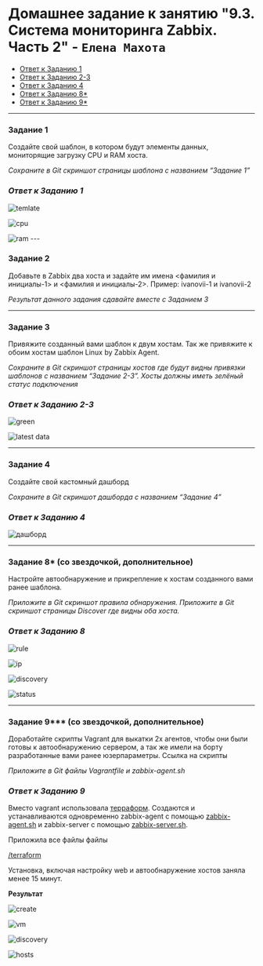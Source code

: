 # Домашнее задание к занятию "9.3. Система мониторинга Zabbix. Часть 2" - `Елена Махота`

- [Ответ к Заданию 1](#1)
- [Ответ к Заданию 2-3](#2-3)
- [Ответ к Заданию 4](#4)
- [Ответ к Заданию 8*](#8)
- [Ответ к Заданию 9*](#9)
 

 ---

### Задание 1

Создайте свой шаблон, в котором будут элементы данных, мониторящие загрузку CPU и RAM хоста.

*Сохраните в Git скриншот страницы шаблона с названием “Задание 1”*


### *<a name="1">Ответ к Заданию 1</a>*

![temlate](img/img225749.png)

![cpu](img/img230508.png)

![ram](img/img230534.png) ---

### Задание 2

Добавьте в Zabbix два хоста и задайте им имена <фамилия и инициалы-1> и <фамилия и инициалы-2>. Пример: ivanovii-1 и ivanovii-2

*Результат данного задания сдавайте вместе с Заданием 3*


 ---

### Задание 3

Привяжите созданный вами шаблон к двум хостам. Так же привяжите к обоим хостам шаблон Linux by Zabbix Agent.

*Сохраните в Git скриншот страницы хостов где будут видны привязки шаблонов с названием “Задание 2-3”. Хосты должны иметь зелёный статус подключения*


### *<a name="2-3">Ответ к Заданию 2-3</a>*

![green](img/img230330.png)

![latest data](img/img230427.png)

 ---

### Задание 4

Создайте свой кастомный дашборд

*Сохраните в Git скриншот дашборда с названием “Задание 4”*

### *<a name="4">Ответ к Заданию 4</a>*

![дашборд](img/img232247.png)

 ---

### Задание 8* (со звездочкой, дополнительное)

Настройте автообнаружение и прикрепление к хостам созданного вами ранее шаблона.

*Приложите в Git скриншот правила обнаружения. Приложите в Git скриншот страницы Discover где видны оба хоста.*

### *<a name="8">Ответ к Заданию 8</a>*

![rule](img/img233654.png)

![ip](img/img233901.png)

![discovery](img/img234053.png)

![status](img/img234151.png)

 ---

### Задание 9*** (со звездочкой, дополнительное)

Доработайте скрипты Vagrant для выкатки 2х агентов, чтобы они были готовы к автообнаружению сервером, а так же имели на борту разработанные вами ранее юзерпараметры. Ссылка на скрипты

*Приложите в Git файлы Vagrantfile и zabbix-agent.sh*

### *<a name="9">Ответ к Заданию 9</a>*

Вместо vagrant использовала [терраформ](terraform/main.tf).
Создаются и устанавливаются одновременно zabbix-agent c помощью [zabbix-agent.sh](terraform/zabbix-agent.sh) и zabbix-server с помощью [zabbix-server.sh](terraform/zabbix-server.sh).

Приложила все файлы файлы

[/terraform](terraform)

Установка, включая настройку web и автообнаружение хостов заняла менее 15 минут.

**Результат**

![create](img/img1)

![vm](img/img011623.png)

![discovery](img/img011937.png)

![hosts](img/img012032.png)


